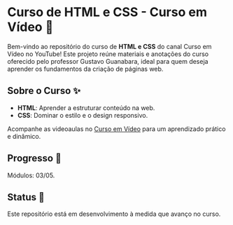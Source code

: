 # Curso de HTML e CSS - Curso em Vídeo 🌟

Bem-vindo ao repositório do curso de **HTML e CSS** do canal Curso em Vídeo no YouTube! Este projeto reúne materiais e anotações do curso oferecido pelo professor Gustavo Guanabara, ideal para quem deseja aprender os fundamentos da criação de páginas web.

## Sobre o Curso ✨

- **HTML**: Aprender a estruturar conteúdo na web.
- **CSS**: Dominar o estilo e o design responsivo.

Acompanhe as videoaulas no [Curso em Vídeo](https://www.youtube.com/c/CursoemVideo) para um aprendizado prático e dinâmico.

## Progresso 🚀

Módulos: 03/05.

## Status 🌱

Este repositório está em desenvolvimento à medida que avanço no curso.

